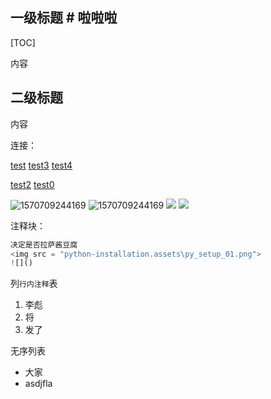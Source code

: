 ##  一级标题  # 啦啦啦
[TOC]

内容

## 二级标题

内容



连接：

 [test](test.md)  [test3](test3.md)  [test4](test4) 

 [test2](test2.mid)  [test0](..\test0.md) 



![1570709244169](inherit.assets/1570709244169.png)
![1570709244169](inherit.assets\1570709244169.png)
<img src = "python-installation.assets/py_setup_01.png">
<img src = "python-installation.assets\py_setup_01.png">



注释块：

```python
决定是否拉萨酱豆腐
<img src = "python-installation.assets\py_setup_01.png">
![]()
```

列`行内注释`表

1. 李彪
2. 将
3. 发了

无序列表

- 大家
- asdjfla

